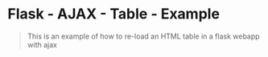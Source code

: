 # Flask - AJAX - Table - Example

> This is an example of how to re-load an HTML table in a flask webapp with ajax
